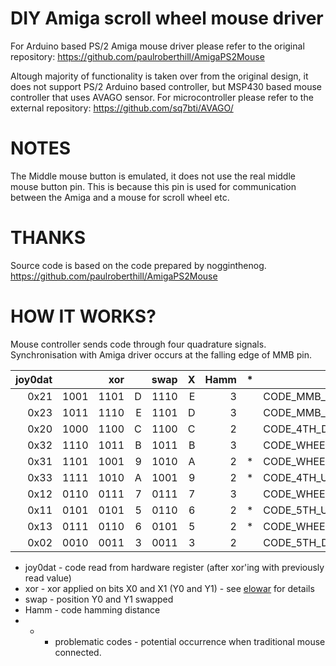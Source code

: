 # DIY Amiga scroll wheel mouse driver

For Arduino based PS/2 Amiga mouse driver please refer to the original repository: https://github.com/paulroberthill/AmigaPS2Mouse

Altough majority of functionality is taken over from the original design, it does not support PS/2 Arduino based controller, but MSP430 based mouse controller that uses AVAGO sensor. For microcontroller please refer to the external repository: https://github.com/sq7bti/AVAGO/

NOTES
=====

The Middle mouse button is emulated, it does not use the real middle mouse button pin.
This is because this pin is used for communication between the Amiga and a mouse for
scroll wheel etc.


THANKS
======

Source code is based on the code prepared by nogginthenog.
https://github.com/paulroberthill/AmigaPS2Mouse


HOW IT WORKS?
=============

Mouse controller sends code through four quadrature signals. Synchronisation with Amiga driver occurs at the falling edge of MMB pin.

|joy0dat|      | xor  |   | swap | X | Hamm | * |                  |
|------:|-----:|-----:|--:|-----:|--:|-----:|:-:|:-----------------|
|  0x21 | 1001 | 1101 | D | 1110 | E |   3  |   | CODE_MMB_UP      |
|  0x23 | 1011 | 1110 | E | 1101 | D |   3  |   | CODE_MMB_DOWN    |
|  0x20 | 1000 | 1100 | C | 1100 | C |   2  |   | CODE_4TH_DOWN    |
|  0x32 | 1110 | 1011 | B | 1011 | B |   3  |   | CODE_WHEEL_UP    |
|  0x31 | 1101 | 1001 | 9 | 1010 | A |   2  | * | CODE_WHEEL_LEFT  |
|  0x33 | 1111 | 1010 | A | 1001 | 9 |   2  | * | CODE_4TH_UP      |
|  0x12 | 0110 | 0111 | 7 | 0111 | 7 |   3  |   | CODE_WHEEL_DOWN  |
|  0x11 | 0101 | 0101 | 5 | 0110 | 6 |   2  | * | CODE_5TH_UP      |
|  0x13 | 0111 | 0110 | 6 | 0101 | 5 |   2  | * | CODE_WHEEL_RIGHT |
|  0x02 | 0010 | 0011 | 3 | 0011 | 3 |   2  |   | CODE_5TH_DOWN    |

- joy0dat - code read from hardware register (after xor'ing with previously read value)
- xor - xor applied on bits X0 and X1 (Y0 and Y1) - see [elowar](http://amigadev.elowar.com/read/ADCD_2.1/Hardware_Manual_guide/node0038.html) for details
- swap - position Y0 and Y1 swapped
- Hamm - code hamming distance
- * - problematic codes - potential occurrence when traditional mouse connected.
